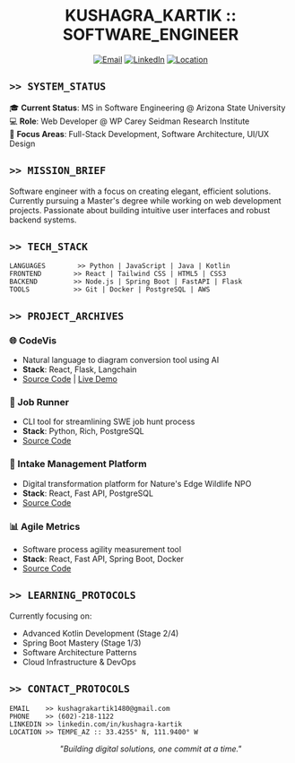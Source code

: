 # <div align="center">KUSHAGRA_KARTIK :: SOFTWARE_ENGINEER</div>

<div align="center">

[![Email](https://img.shields.io/badge/Email-kushagrakartik1480%40gmail.com-cyan?style=flat-square&logo=gmail)](mailto:kushagrakartik1480@gmail.com)
[![LinkedIn](https://img.shields.io/badge/LinkedIn-kushagra--kartik-blue?style=flat-square&logo=linkedin)](https://linkedin.com/in/kushagra-kartik)
[![Location](https://img.shields.io/badge/Location-Tempe%2C%20AZ-purple?style=flat-square&logo=google-maps)](https://www.google.com/maps/place/Tempe,+AZ)

</div>

## `>> SYSTEM_STATUS`

🎓 **Current Status**: MS in Software Engineering @ Arizona State University  
💻 **Role**: Web Developer @ WP Carey Seidman Research Institute  
🚀 **Focus Areas**: Full-Stack Development, Software Architecture, UI/UX Design

## `>> MISSION_BRIEF`

Software engineer with a focus on creating elegant, efficient solutions. Currently pursuing a Master's degree while working on web development projects. Passionate about building intuitive user interfaces and robust backend systems.

## `>> TECH_STACK`

```plaintext
LANGUAGES        >> Python | JavaScript | Java | Kotlin
FRONTEND        >> React | Tailwind CSS | HTML5 | CSS3
BACKEND         >> Node.js | Spring Boot | FastAPI | Flask
TOOLS           >> Git | Docker | PostgreSQL | AWS
```

## `>> PROJECT_ARCHIVES`

### 🌐 CodeVis
- Natural language to diagram conversion tool using AI
- **Stack**: React, Flask, Langchain
- [Source Code](https://github.com/Kushagra1480/sunhacks) | [Live Demo](https://sunhacks-xi.vercel.app/)

### 💼 Job Runner
- CLI tool for streamlining SWE job hunt process
- **Stack**: Python, Rich, PostgreSQL
- [Source Code](https://github.com/Kushagra1480/Job-Runner)

### 🦋 Intake Management Platform
- Digital transformation platform for Nature's Edge Wildlife NPO
- **Stack**: React, Fast API, PostgreSQL
- [Source Code](https://github.com/2024-Arizona-Opportunity-Hack/SPARKS-Nature-sEdgeWildlife-Nature-sEdgeWildlifeandReptileRescueDigitalTransformation)

### 📊 Agile Metrics
- Software process agility measurement tool
- **Stack**: React, Fast API, Spring Boot, Docker
- [Source Code](https://github.com/SER516-Clever/SER516-Team-Clever)

## `>> LEARNING_PROTOCOLS`

Currently focusing on:
- Advanced Kotlin Development (Stage 2/4)
- Spring Boot Mastery (Stage 1/3)
- Software Architecture Patterns
- Cloud Infrastructure & DevOps

## `>> CONTACT_PROTOCOLS`

```plaintext
EMAIL    >> kushagrakartik1480@gmail.com
PHONE    >> (602)-218-1122
LINKEDIN >> linkedin.com/in/kushagra-kartik
LOCATION >> TEMPE_AZ :: 33.4255° N, 111.9400° W
```

<div align="center">

*"Building digital solutions, one commit at a time."*

</div>
<!--
**Kushagra1480/Kushagra1480** is a ✨ _special_ ✨ repository because its `README.md` (this file) appears on your GitHub profile.

Here are some ideas to get you started:

- 🔭 I’m currently working on ...
- 🌱 I’m currently learning ...
- 👯 I’m looking to collaborate on ...
- 🤔 I’m looking for help with ...
- 💬 Ask me about ...
- 📫 How to reach me: ...
- 😄 Pronouns: ...
- ⚡ Fun fact: ...
-->
